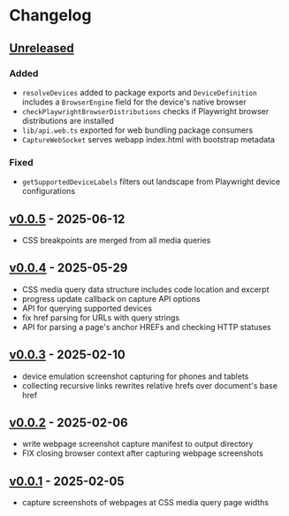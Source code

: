 # Changelog

## [Unreleased]

### Added

- `resolveDevices` added to package exports and `DeviceDefinition`
  includes a `BrowserEngine` field for the device's native browser
- `checkPlaywrightBrowserDistributions` checks if Playwright browser
  distributions are installed
- `lib/api.web.ts` exported for web bundling package consumers
- `CaptureWebSocket` serves webapp index.html with bootstrap metadata

### Fixed

- `getSupportedDeviceLabels` filters out landscape from Playwright
  device configurations

## [v0.0.5] - 2025-06-12

- CSS breakpoints are merged from all media queries

## [v0.0.4] - 2025-05-29

- CSS media query data structure includes code location and excerpt
- progress update callback on capture API options
- API for querying supported devices
- fix href parsing for URLs with query strings
- API for parsing a page's anchor HREFs and checking HTTP statuses

## [v0.0.3] - 2025-02-10

- device emulation screenshot capturing for phones and tablets
- collecting recursive links rewrites relative hrefs over document's base href

## [v0.0.2] - 2025-02-06

- write webpage screenshot capture manifest to output directory
- FIX closing browser context after capturing webpage screenshots

## [v0.0.1] - 2025-02-05

- capture screenshots of webpages at CSS media query page widths

[Unreleased]: https://github.com/eighty4/plunder/compare/core-v0.0.5...HEAD
[v0.0.5]: https://github.com/eighty4/plunder/compare/core-v0.0.4...core-v0.0.5
[v0.0.4]: https://github.com/eighty4/plunder/compare/core-v0.0.3...core-v0.0.4
[v0.0.3]: https://github.com/eighty4/plunder/compare/core-v0.0.2...core-v0.0.3
[v0.0.2]: https://github.com/eighty4/plunder/compare/core-v0.0.1...core-v0.0.2
[v0.0.1]: https://github.com/eighty4/plunder/releases/tag/core-v0.0.1

